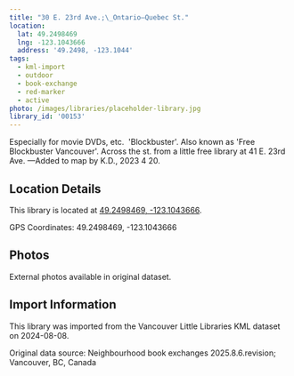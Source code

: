 ```yaml
---
title: "30 E. 23rd Ave.;\_Ontario—Quebec St."
location:
  lat: 49.2498469
  lng: -123.1043666
  address: '49.2498, -123.1044'
tags:
  - kml-import
  - outdoor
  - book-exchange
  - red-marker
  - active
photo: /images/libraries/placeholder-library.jpg
library_id: '00153'
---
```

Especially for movie DVDs, etc.  'Blockbuster'.
Also known as 'Free Blockbuster Vancouver'.
Across the st. from a little free library at 
41 E. 23rd Ave.
—Added to map by K.D., 2023 4 20. 

## Location Details

This library is located at [49.2498469, -123.1043666](https://www.google.com/maps?q=49.2498469,-123.1043666).

GPS Coordinates: 49.2498469, -123.1043666

## Photos

External photos available in original dataset.

## Import Information

This library was imported from the Vancouver Little Libraries KML dataset on 2024-08-08.

Original data source: Neighbourhood book exchanges 2025.8.6.revision; Vancouver, BC, Canada
